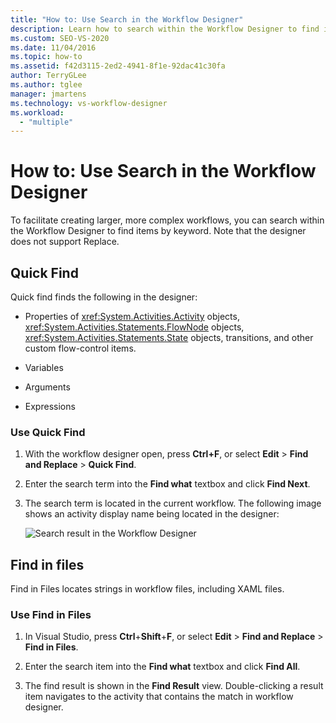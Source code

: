 ```yaml
---
title: "How to: Use Search in the Workflow Designer"
description: Learn how to search within the Workflow Designer to find items by keyword so you can facilitate creating larger, more complex workflows. 
ms.custom: SEO-VS-2020
ms.date: 11/04/2016
ms.topic: how-to
ms.assetid: f42d3115-2ed2-4941-8f1e-92dac41c30fa
author: TerryGLee
ms.author: tglee
manager: jmartens
ms.technology: vs-workflow-designer
ms.workload:
  - "multiple"
---
```

# How to: Use Search in the Workflow Designer

To facilitate creating larger, more complex workflows, you can search within the Workflow Designer to find items by keyword. Note that the designer does not support Replace.

## Quick Find

Quick find finds the following in the designer:

- Properties of <xref:System.Activities.Activity> objects, <xref:System.Activities.Statements.FlowNode> objects, <xref:System.Activities.Statements.State> objects, transitions, and other custom flow-control items.

- Variables

- Arguments

- Expressions

### Use Quick Find

1. With the workflow designer open, press **Ctrl+F**, or select **Edit** > **Find and Replace** > **Quick Find**.

2. Enter the search term into the **Find what** textbox and click **Find Next**.

3. The search term is located in the current workflow. The following image shows an activity display name being located in the designer:

   ![Search result in the Workflow Designer](../workflow-designer/media/designersearch.png)

## Find in files

Find in Files locates strings in workflow files, including XAML files.

### Use Find in Files

1. In Visual Studio, press **Ctrl**+**Shift**+**F**, or select **Edit** > **Find and Replace** > **Find in Files**.

2. Enter the search item into the **Find what** textbox and click **Find All**.

3. The find result is shown in the **Find Result** view. Double-clicking a result item navigates to the activity that contains the match in workflow designer.